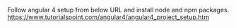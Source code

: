Follow angular 4 setup from below URL and install node and npm packages.
 https://www.tutorialspoint.com/angular4/angular4_project_setup.htm


